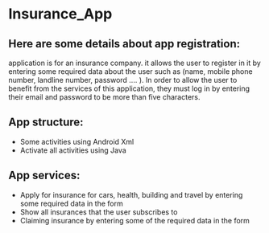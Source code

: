 # Insurance_App
## Here are some details about  app registration:
application is for an insurance company.
it allows the user to register in it by entering some required data about the user such as (name, mobile phone number, landline number, password .... ). In order to allow the user to benefit from the services of this application, they must log in by entering their email and password to be more than five characters.
## App structure:
- Some activities using Android Xml
- Activate all activities using Java
## App services:
- Apply for insurance for cars, health, building and travel by entering some required data in the form
- Show all insurances that the user subscribes to
- Claiming insurance by entering some of the required data in the form

